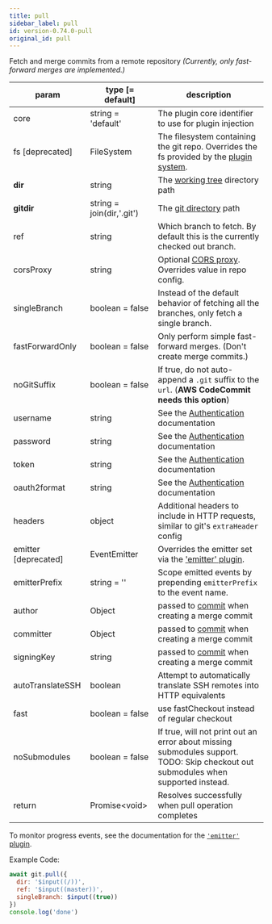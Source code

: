 ```yaml
---
title: pull
sidebar_label: pull
id: version-0.74.0-pull
original_id: pull
---
```


Fetch and merge commits from a remote repository *(Currently, only fast-forward merges are implemented.)*

| param                | type [= default]          | description                                                                                                                       |
| -------------------- | ------------------------- | --------------------------------------------------------------------------------------------------------------------------------- |
| core                 | string = 'default'        | The plugin core identifier to use for plugin injection                                                                            |
| fs [deprecated]      | FileSystem                | The filesystem containing the git repo. Overrides the fs provided by the [plugin system](./plugin_fs.md).                         |
| **dir**              | string                    | The [working tree](dir-vs-gitdir.md) directory path                                                                               |
| **gitdir**           | string = join(dir,'.git') | The [git directory](dir-vs-gitdir.md) path                                                                                        |
| ref                  | string                    | Which branch to fetch. By default this is the currently checked out branch.                                                       |
| corsProxy            | string                    | Optional [CORS proxy](https://www.npmjs.com/%40isomorphic-git/cors-proxy). Overrides value in repo config.                        |
| singleBranch         | boolean = false           | Instead of the default behavior of fetching all the branches, only fetch a single branch.                                         |
| fastForwardOnly      | boolean = false           | Only perform simple fast-forward merges. (Don't create merge commits.)                                                            |
| noGitSuffix          | boolean = false           | If true, do not auto-append a `.git` suffix to the `url`. (**AWS CodeCommit needs this option**)                                  |
| username             | string                    | See the [Authentication](./authentication.html) documentation                                                                     |
| password             | string                    | See the [Authentication](./authentication.html) documentation                                                                     |
| token                | string                    | See the [Authentication](./authentication.html) documentation                                                                     |
| oauth2format         | string                    | See the [Authentication](./authentication.html) documentation                                                                     |
| headers              | object                    | Additional headers to include in HTTP requests, similar to git's `extraHeader` config                                             |
| emitter [deprecated] | EventEmitter              | Overrides the emitter set via the ['emitter' plugin](./plugin_emitter.md).                                                        |
| emitterPrefix        | string = ''               | Scope emitted events by prepending `emitterPrefix` to the event name.                                                             |
| author               | Object                    | passed to [commit](commit.md) when creating a merge commit                                                                        |
| committer            | Object                    | passed to [commit](commit.md) when creating a merge commit                                                                        |
| signingKey           | string                    | passed to [commit](commit.md) when creating a merge commit                                                                        |
| autoTranslateSSH     | boolean                   | Attempt to automatically translate SSH remotes into HTTP equivalents                                                              |
| fast                 | boolean = false           | use fastCheckout instead of regular checkout                                                                                      |
| noSubmodules         | boolean = false           | If true, will not print out an error about missing submodules support. TODO: Skip checkout out submodules when supported instead. |
| return               | Promise\<void\>           | Resolves successfully when pull operation completes                                                                               |

To monitor progress events, see the documentation for the [`'emitter'` plugin](./plugin_emitter.md).

Example Code:

```js live
await git.pull({
  dir: '$input((/))',
  ref: '$input((master))',
  singleBranch: $input((true))
})
console.log('done')
```

<script>
(function rewriteEditLink() {
  const el = document.querySelector('a.edit-page-link.button');
  if (el) {
    el.href = 'https://github.com/isomorphic-git/isomorphic-git/edit/master/src/commands/pull.js';
  }
})();
</script>
